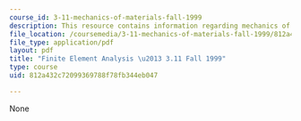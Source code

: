 ```yaml
---
course_id: 3-11-mechanics-of-materials-fall-1999
description: This resource contains information regarding mechanics of materials.
file_location: /coursemedia/3-11-mechanics-of-materials-fall-1999/812a432c72099369788f78fb344eb047_MIT3_11F99_fea.pdf
file_type: application/pdf
layout: pdf
title: "Finite Element Analysis \u2013 3.11 Fall 1999"
type: course
uid: 812a432c72099369788f78fb344eb047

---
```

None